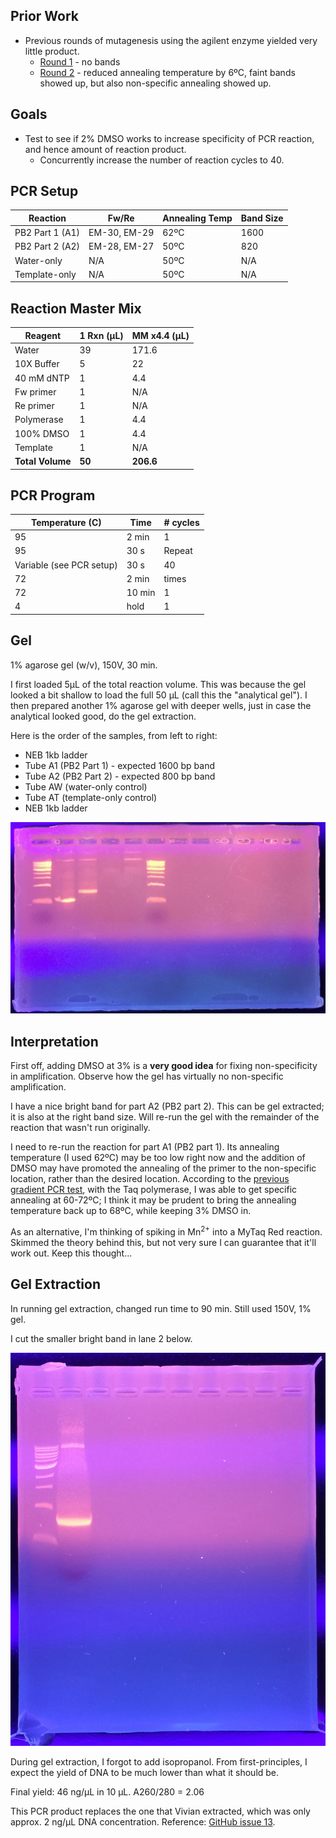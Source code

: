 
## Prior Work

- Previous rounds of mutagenesis using the agilent enzyme yielded very little product.
  - [Round 1](./20160831-mutagenesis.md) - no bands
  - [Round 2](./20160902-mutagenesis-2.md) - reduced annealing temperature by 6ºC, faint bands showed up, but also non-specific annealing showed up.

## Goals

- Test to see if 2% DMSO works to increase specificity of PCR reaction, and hence amount of reaction product.
  - Concurrently increase the number of reaction cycles to 40.

## PCR Setup

| Reaction        | Fw/Re        | Annealing Temp | Band Size |
|-----------------|--------------|----------------|-----------|
| PB2 Part 1 (A1) | EM-30, EM-29 | 62ºC           | 1600      |
| PB2 Part 2 (A2) | EM-28, EM-27 | 50ºC           | 820       |
| Water-only      | N/A          | 50ºC           | N/A       |
| Template-only   | N/A          | 50ºC           | N/A       |

## Reaction Master Mix

| Reagent      | 1 Rxn (µL) | MM x4.4 (µL) |
|--------------|------------|--------------|
| Water        | 39         | 171.6        |
| 10X Buffer   | 5          | 22           |
| 40 mM dNTP   | 1          | 4.4          |
| Fw primer    | 1          | N/A          |
| Re primer    | 1          | N/A          |
| Polymerase   | 1          | 4.4          |
| 100% DMSO    | 1          | 4.4          |
| Template     | 1          | N/A          |
| **Total Volume** | **50** | **206.6**    |

## PCR Program

| Temperature (C)      | Time           | # cycles |
|----------------------|----------------|----------|
| 95                   | 2 min          | 1        |
| 95                   | 30 s           | Repeat   |
| Variable (see PCR setup)| 30 s        | 40       |
| 72                   | 2 min          | times    |
| 72                   | 10 min         | 1        |
| 4                    | hold           | 1        |

## Gel

1% agarose gel (w/v), 150V, 30 min.

I first loaded 5µL of the total reaction volume. This was because the gel looked a bit shallow to load the full 50 µL (call this the "analytical gel"). I then prepared another 1% agarose gel with deeper wells, just in case the analytical looked good, do the gel extraction.

Here is the order of the samples, from left to right:

- NEB 1kb ladder
- Tube A1 (PB2 Part 1) - expected 1600 bp band
- Tube A2 (PB2 Part 2) - expected 800 bp band
- Tube AW (water-only control)
- Tube AT (template-only control)
- NEB 1kb ladder

![gel](./20160907-DMSO-mutagenesis.jpg)

## Interpretation

First off, adding DMSO at 3% is a **very good idea** for fixing non-specificity in amplification. Observe how the gel has virtually no non-specific amplification.

I have a nice bright band for part A2 (PB2 part 2). This can be gel extracted; it is also at the right band size. Will re-run the gel with the remainder of the reaction that wasn't run originally.

I need to re-run the reaction for part A1 (PB2 part 1). Its annealing temperature (I used 62ºC) may be too low right now and the addition of DMSO may have promoted the annealing of the primer to the non-specific location, rather than the desired location. According to the [previous gradient PCR test](./20160831-gradient-pcr.md), with the Taq polymerase, I was able to get specific annealing at 60-72ºC; I think it may be prudent to bring the annealing temperature back up to 68ºC, while keeping 3% DMSO in.

As an alternative, I'm thinking of spiking in Mn<sup>2+</sup> into a MyTaq Red reaction. Skimmed the theory behind this, but not very sure I can guarantee that it'll work out. Keep this thought...

## Gel Extraction

In running gel extraction, changed run time to 90 min. Still used 150V, 1% gel.

I cut the smaller bright band in lane 2 below.

![gel cut](./20160907-gel-cut.jpg)

During gel extraction, I forgot to add isopropanol. From first-principles, I expect the yield of DNA to be much lower than what it should be.

Final yield: 46 ng/µL in 10 µL. A260/280 = 2.06

This PCR product replaces the one that Vivian extracted, which was only approx. 2 ng/µL DNA concentration. Reference: [GitHub issue 13](https://github.com/ericmjl/protein-systematic-characterization/issues/13).
